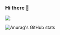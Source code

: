 ### Hi there 👋

<!--
**cksdnd7893/cksdnd7893** is a ✨ _special_ ✨ repository because its `README.md` (this file) appears on your GitHub profile.

Here are some ideas to get you started:

- 🔭 I’m currently working on ...
- 🌱 I’m currently learning ...
- 👯 I’m looking to collaborate on ...
- 🤔 I’m looking for help with ...
- 💬 Ask me about ...
- 📫 How to reach me: ...
- 😄 Pronouns: ...
- ⚡ Fun fact: ...
-->

<!-- <img src="https://img.shields.io/badge/언어-색상?style=flat-square&logo=simpleicons에서 로고 이름&logoColor=white"/> -->

<img src="https://img.shields.io/badge/Java-007396?style=flat-square&logo=Java&logoColor=white"/>

![Anurag's GitHub stats](https://github-readme-stats.vercel.app/api?username=cksdnd7893&show_icons=true&theme=dark)
